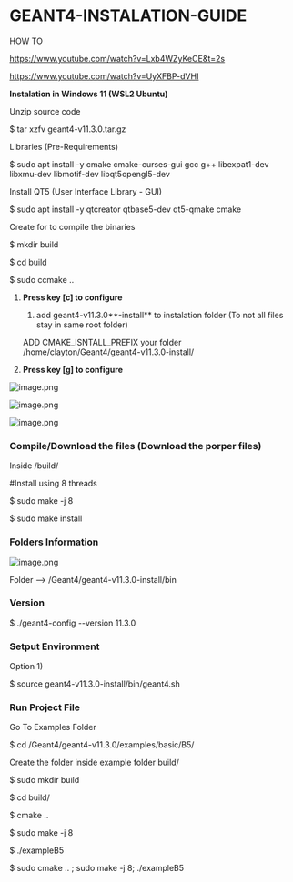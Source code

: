 # GEANT4-INSTALATION-GUIDE
HOW TO


https://www.youtube.com/watch?v=Lxb4WZyKeCE&t=2s

https://www.youtube.com/watch?v=UyXFBP-dVHI

**Instalation in Windows 11 (WSL2 Ubuntu)** 

Unzip source code

$ tar xzfv geant4-v11.3.0.tar.gz

Libraries (Pre-Requirements)

$ sudo apt install -y cmake cmake-curses-gui gcc g++ libexpat1-dev libxmu-dev libmotif-dev  libqt5opengl5-dev

Install QT5 (User Interface Library - GUI)

$ sudo apt install -y qtcreator qtbase5-dev qt5-qmake cmake

Create for to compile the binaries

$ mkdir build 

$ cd build 

$ sudo ccmake ..

1. **Press key [c] to configure**
    1. add geant4-v11.3.0**-install** to instalation folder (To not all files stay in same root folder)
    
    ADD CMAKE_ISNTALL_PREFIX your folder /home/clayton/Geant4/geant4-v11.3.0-install/
    
2. **Press key [g] to configure**

![image.png](attachment:a344e571-726a-4711-bd33-7059443af78b:image.png)

![image.png](attachment:e5c6b380-c1ae-411a-9f57-42f824fccbcc:image.png)

![image.png](attachment:9ca1e3c3-155d-4684-9298-1e282f8da310:image.png)

### Compile/Download the files (Download the porper files)

Inside /build/

#Install using 8 threads 

$ sudo make -j 8

$ sudo make install 

### Folders Information

![image.png](attachment:6425be34-59e1-4654-9c45-2e9021a5dfbe:image.png)

Folder —> /Geant4/geant4-v11.3.0-install/bin 

### Version

$ ./geant4-config --version
11.3.0

### Setput Environment

Option 1)

$ source geant4-v11.3.0-install/bin/geant4.sh

### Run Project File

Go To Examples Folder

$ cd /Geant4/geant4-v11.3.0/examples/basic/B5/

Create the folder inside example folder build/

$ sudo mkdir build

$ cd build/

$ cmake ..

$ sudo make -j 8

$ ./exampleB5

$ sudo cmake .. ; sudo make -j 8; ./exampleB5
